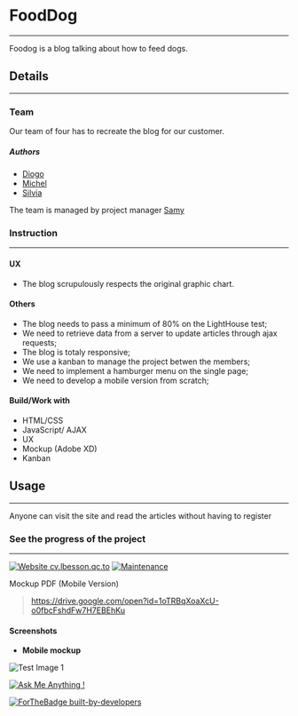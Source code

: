 # FoodDog
---

Foodog is a blog talking about how to feed dogs.

## Details
---

### Team

 Our team of four has to recreate the blog for our customer.

##### Authors

 - [Diogo](https://github.com/DiogoMaMartins)
 - [Michel](https://github.com/MDE86)
 - [Silvia](https://github.com/Bosi3)

 The team is managed by project manager [Samy](https://github.com/aggads)

### Instruction
---

#### UX

- The blog scrupulously respects the original graphic chart.

#### Others

 - The blog needs to pass a minimum of 80% on the LightHouse test;
 - We need to retrieve data from a server to update articles through ajax requests;
 - The blog is totaly responsive;
 - We use a kanban to manage the project betwen the members;
 - We need to implement a hamburger menu on the single page;
 - We need to develop a mobile version from scratch;

#### Build/Work with

* HTML/CSS
* JavaScript/ AJAX
* UX
* Mockup (Adobe XD)
* Kanban

## Usage
---

Anyone can visit the site and read the articles without having to register

### See the progress of the project
---

[![Website cv.lbesson.qc.to](https://img.shields.io/website-up-down-green-red/http/cv.lbesson.qc.to.svg)](https://aggads.github.io/FoodDog/)  [![Maintenance](https://img.shields.io/badge/Maintained%3F-yes-green.svg)](https://aggads.github.io/FoodDog/)




Mockup PDF (Mobile Version)

> https://drive.google.com/open?id=1oTRBqXoaXcU-o0fbcFshdFw7H7EBEhKu



#### Screenshots

* **Mobile mockup**

![Test Image 1](http://image.noelshack.com/fichiers/2018/46/2/1542140401-capture3.png)




[![Ask Me Anything !](https://img.shields.io/badge/Ask%20me-anything-1abc9c.svg)](https://aggads.github.io/FoodDog/)




[![ForTheBadge built-by-developers](http://ForTheBadge.com/images/badges/built-by-developers.svg)](https://www.linkedin.com/in/samy-aggad-it/)
